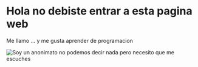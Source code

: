 <!DOCTYPE html>
<html lang="es">
<head>
    <meta charset="UTF-8">
    <meta name="viewport" content="width=device-width, initial-scale=1.0">
    <title>No entres</title>
</head>
<body>
    <h1>Hola no debiste entrar a esta pagina web</h1>
    <p>Me llamo ... y me gusta aprender de programacion</p>
    <img src="https://www.google.com/search?q=Anonimo&sca_esv=62aa5c07e907627d&tbm=isch&source=hp&ei=m6bJZdibKvb8kPIPntSLwAI&oq=Anonimo&gs_lp=EhJtb2JpbGUtZ3dzLXdpei1pbWciB0Fub25pbW8yCBAAGIAEGLEDMgUQABiABDIFEAAYgAQyBRAAGIAEMgUQABiABEicG1AAWOsNcAB4AJABAJgBxwGgAdQJqgEDMC43uAEDyAEA-AEBqAIAwgIEEAAYA8ICCxAAGIAEGLEDGIMB&sclient=mobile-gws-wiz-img#imgrc=HLTO8bG6QC0i0M" alt="Soy un anonimato no podemos decir nada pero necesito que me escuches">
</body>
</html>
